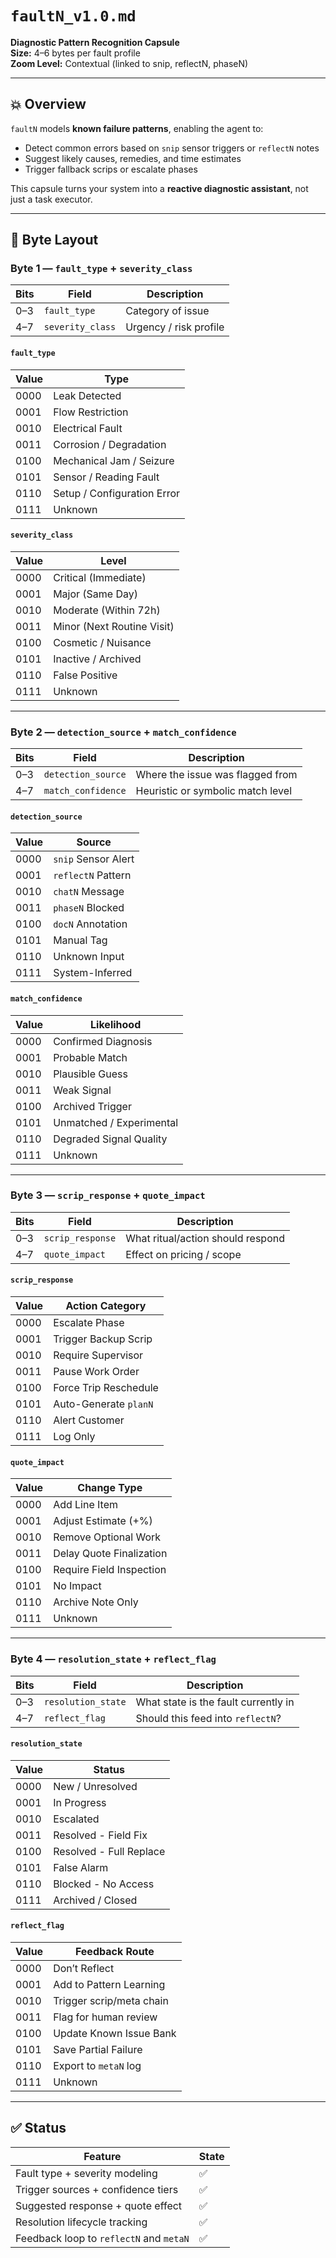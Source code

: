 # `faultN_v1.0.md`

**Diagnostic Pattern Recognition Capsule**  
**Size:** 4–6 bytes per fault profile  
**Zoom Level:** Contextual (linked to snip, reflectN, phaseN)

---

## 💥 Overview
`faultN` models **known failure patterns**, enabling the agent to:
- Detect common errors based on `snip` sensor triggers or `reflectN` notes
- Suggest likely causes, remedies, and time estimates
- Trigger fallback scrips or escalate phases

This capsule turns your system into a **reactive diagnostic assistant**, not just a task executor.

---

## 🔣 Byte Layout

### Byte 1 — `fault_type` + `severity_class`
| Bits | Field             | Description                           |
|------|--------------------|---------------------------------------|
| 0–3  | `fault_type`        | Category of issue                     |
| 4–7  | `severity_class`    | Urgency / risk profile                |

#### `fault_type`
| Value | Type                       |
|--------|-----------------------------|
| 0000   | Leak Detected               |
| 0001   | Flow Restriction            |
| 0010   | Electrical Fault            |
| 0011   | Corrosion / Degradation     |
| 0100   | Mechanical Jam / Seizure    |
| 0101   | Sensor / Reading Fault      |
| 0110   | Setup / Configuration Error|
| 0111   | Unknown                     |

#### `severity_class`
| Value | Level                    |
|--------|----------------------------|
| 0000   | Critical (Immediate)      |
| 0001   | Major (Same Day)          |
| 0010   | Moderate (Within 72h)     |
| 0011   | Minor (Next Routine Visit)|
| 0100   | Cosmetic / Nuisance       |
| 0101   | Inactive / Archived       |
| 0110   | False Positive            |
| 0111   | Unknown                   |

---

### Byte 2 — `detection_source` + `match_confidence`
| Bits | Field              | Description                           |
|------|---------------------|---------------------------------------|
| 0–3  | `detection_source`   | Where the issue was flagged from     |
| 4–7  | `match_confidence`   | Heuristic or symbolic match level    |

#### `detection_source`
| Value | Source               |
|--------|------------------------|
| 0000   | `snip` Sensor Alert     |
| 0001   | `reflectN` Pattern      |
| 0010   | `chatN` Message         |
| 0011   | `phaseN` Blocked        |
| 0100   | `docN` Annotation       |
| 0101   | Manual Tag              |
| 0110   | Unknown Input           |
| 0111   | System-Inferred         |

#### `match_confidence`
| Value | Likelihood               |
|--------|---------------------------|
| 0000   | Confirmed Diagnosis       |
| 0001   | Probable Match            |
| 0010   | Plausible Guess           |
| 0011   | Weak Signal               |
| 0100   | Archived Trigger          |
| 0101   | Unmatched / Experimental  |
| 0110   | Degraded Signal Quality   |
| 0111   | Unknown                   |

---

### Byte 3 — `scrip_response` + `quote_impact`
| Bits | Field              | Description                           |
|------|---------------------|---------------------------------------|
| 0–3  | `scrip_response`     | What ritual/action should respond     |
| 4–7  | `quote_impact`       | Effect on pricing / scope             |

#### `scrip_response`
| Value | Action Category       |
|--------|------------------------|
| 0000   | Escalate Phase        |
| 0001   | Trigger Backup Scrip  |
| 0010   | Require Supervisor    |
| 0011   | Pause Work Order      |
| 0100   | Force Trip Reschedule |
| 0101   | Auto-Generate `planN` |
| 0110   | Alert Customer        |
| 0111   | Log Only              |

#### `quote_impact`
| Value | Change Type            |
|--------|------------------------|
| 0000   | Add Line Item          |
| 0001   | Adjust Estimate (+%)   |
| 0010   | Remove Optional Work   |
| 0011   | Delay Quote Finalization|
| 0100   | Require Field Inspection|
| 0101   | No Impact               |
| 0110   | Archive Note Only       |
| 0111   | Unknown                 |

---

### Byte 4 — `resolution_state` + `reflect_flag`
| Bits | Field               | Description                          |
|------|----------------------|--------------------------------------|
| 0–3  | `resolution_state`    | What state is the fault currently in|
| 4–7  | `reflect_flag`        | Should this feed into `reflectN`?   |

#### `resolution_state`
| Value | Status                  |
|--------|--------------------------|
| 0000   | New / Unresolved         |
| 0001   | In Progress              |
| 0010   | Escalated                |
| 0011   | Resolved - Field Fix     |
| 0100   | Resolved - Full Replace  |
| 0101   | False Alarm              |
| 0110   | Blocked - No Access      |
| 0111   | Archived / Closed        |

#### `reflect_flag`
| Value | Feedback Route           |
|--------|--------------------------|
| 0000   | Don’t Reflect            |
| 0001   | Add to Pattern Learning  |
| 0010   | Trigger scrip/meta chain |
| 0011   | Flag for human review    |
| 0100   | Update Known Issue Bank  |
| 0101   | Save Partial Failure     |
| 0110   | Export to `metaN` log    |
| 0111   | Unknown                  |

---

## ✅ Status
| Feature                                      | State |
|----------------------------------------------|--------|
| Fault type + severity modeling               | ✅      |
| Trigger sources + confidence tiers           | ✅      |
| Suggested response + quote effect            | ✅      |
| Resolution lifecycle tracking                | ✅      |
| Feedback loop to `reflectN` and `metaN`      | ✅      |
